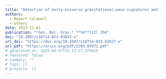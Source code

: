 ```yaml
---
title: "Detection of early-universe gravitational-wave signatures and fundamental physics"
authors:
  - Robert Caldwell
  - others
date: 2022-11-01
publication: "*Gen. Rel. Grav.* **54**(12) 156"
doi: "10.1007/s10714-022-03027-x"
url_doi: "https://doi.org/10.1007/s10714-022-03027-x"
url_pdf: "https://arxiv.org/pdf/2203.07972.pdf"
# generated_on: 2025-06-07T21:13:27.379929
# featured: false
# summary: ""
# tags: []
# projects: []
---
```

